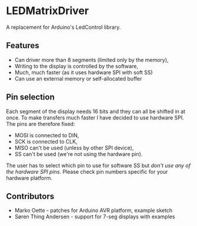 # LEDMatrixDriver

A replacement for Arduino's LedControl library.

## Features
- Can driver more than 8 segments (limited only by the memory),
- Writing to the display is controlled by the software,
- Much, much faster (as it uses hardware SPI with soft SS)
- Can use an external memory or self-allocated buffer

## Pin selection
Each segment of the display needs 16 bits and they can all be shifted in at once. 
To make transfers much faster I have decided to use hardware SPI. 
The pins are therefore fixed:
- MOSI is connected to DIN,
- SCK is connected to CLK,
- MISO can't be used (unless by other SPI device),
- SS can't be used (we're not using the hardware pin).

The user has to select which pin to use for software SS but *don't use any of the hardware SPI pins*. Please check pin numbers specific for your hardware platform. 

## Contributors
- Marko Oette	 - patches for Arduino AVR platform, example sketch
- Søren Thing Andersen - support for 7-seg displays with examples

